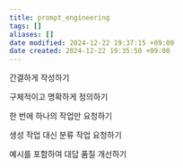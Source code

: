 ```yaml
---
title: prompt_engineering
tags: []
aliases: []
date modified: 2024-12-22 19:37:15 +09:00
date created: 2024-12-22 19:35:50 +09:00
---
```


간결하게 작성하기

구체적이고 명확하게 정의하기

한 번에 하나의 작업만 요청하기

생성 작업 대신 분류 작업 요청하기

예시를 포함하여 대답 품질 개선하기
